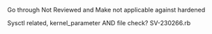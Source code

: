 Go through Not Reviewed and Make not applicable against hardened

Sysctl related, kernel_parameter AND file check?
SV-230266.rb